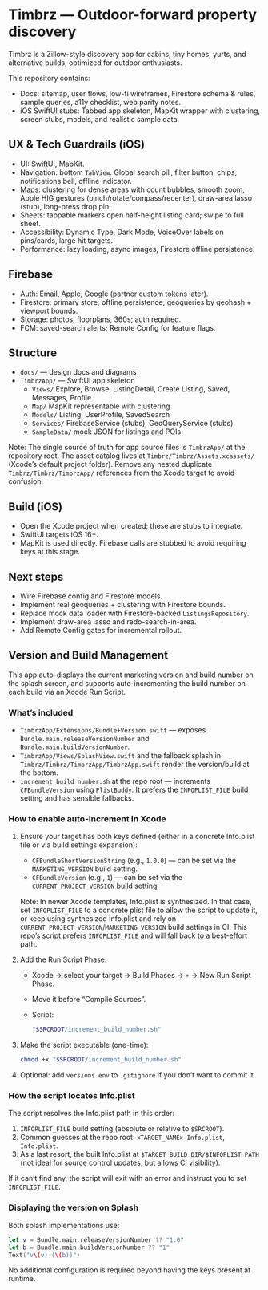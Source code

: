 # Timbrz — Outdoor-forward property discovery

Timbrz is a Zillow-style discovery app for cabins, tiny homes, yurts, and alternative builds, optimized for outdoor enthusiasts.

This repository contains:

- Docs: sitemap, user flows, low-fi wireframes, Firestore schema & rules, sample queries, a11y checklist, web parity notes.
- iOS SwiftUI stubs: Tabbed app skeleton, MapKit wrapper with clustering, screen stubs, models, and realistic sample data.

## UX & Tech Guardrails (iOS)

- UI: SwiftUI, MapKit.
- Navigation: bottom `TabView`. Global search pill, filter button, chips, notifications bell, offline indicator.
- Maps: clustering for dense areas with count bubbles, smooth zoom, Apple HIG gestures (pinch/rotate/compass/recenter), draw-area lasso (stub), long-press drop pin.
- Sheets: tappable markers open half-height listing card; swipe to full sheet.
- Accessibility: Dynamic Type, Dark Mode, VoiceOver labels on pins/cards, large hit targets.
- Performance: lazy loading, async images, Firestore offline persistence.

## Firebase

- Auth: Email, Apple, Google (partner custom tokens later).
- Firestore: primary store; offline persistence; geoqueries by geohash + viewport bounds.
- Storage: photos, floorplans, 360s; auth required.
- FCM: saved-search alerts; Remote Config for feature flags.

## Structure

- `docs/` — design docs and diagrams
- `TimbrzApp/` — SwiftUI app skeleton
  - `Views/` Explore, Browse, ListingDetail, Create Listing, Saved, Messages, Profile
  - `Map/` MapKit representable with clustering
  - `Models/` Listing, UserProfile, SavedSearch
  - `Services/` FirebaseService (stubs), GeoQueryService (stubs)
  - `SampleData/` mock JSON for listings and POIs

Note: The single source of truth for app source files is `TimbrzApp/` at the repository root. The asset catalog lives at `Timbrz/Timbrz/Assets.xcassets/` (Xcode’s default project folder). Remove any nested duplicate `Timbrz/Timbrz/TimbrzApp/` references from the Xcode target to avoid confusion.

## Build (iOS)

- Open the Xcode project when created; these are stubs to integrate.
- SwiftUI targets iOS 16+.
- MapKit is used directly. Firebase calls are stubbed to avoid requiring keys at this stage.

## Next steps

- Wire Firebase config and Firestore models.
- Implement real geoqueries + clustering with Firestore bounds.
- Replace mock data loader with Firestore-backed `ListingsRepository`.
- Implement draw-area lasso and redo-search-in-area.
- Add Remote Config gates for incremental rollout.

## Version and Build Management

This app auto-displays the current marketing version and build number on the splash screen, and supports auto-incrementing the build number on each build via an Xcode Run Script.

### What’s included

- `TimbrzApp/Extensions/Bundle+Version.swift` — exposes `Bundle.main.releaseVersionNumber` and `Bundle.main.buildVersionNumber`.
- `TimbrzApp/Views/SplashView.swift` and the fallback splash in `Timbrz/Timbrz/TimbrzApp/TimbrzApp.swift` render the version/build at the bottom.
- `increment_build_number.sh` at the repo root — increments `CFBundleVersion` using `PlistBuddy`. It prefers the `INFOPLIST_FILE` build setting and has sensible fallbacks.

### How to enable auto-increment in Xcode

1. Ensure your target has both keys defined (either in a concrete Info.plist file or via build settings expansion):
   - `CFBundleShortVersionString` (e.g., `1.0.0`) — can be set via the `MARKETING_VERSION` build setting.
   - `CFBundleVersion` (e.g., `1`) — can be set via the `CURRENT_PROJECT_VERSION` build setting.

   Note: In newer Xcode templates, Info.plist is synthesized. In that case, set `INFOPLIST_FILE` to a concrete plist file to allow the script to update it, or keep using synthesized Info.plist and rely on `CURRENT_PROJECT_VERSION`/`MARKETING_VERSION` build settings in CI. This repo’s script prefers `INFOPLIST_FILE` and will fall back to a best-effort path.

2. Add the Run Script Phase:
   - Xcode → select your target → Build Phases → `+` → New Run Script Phase.
   - Move it before “Compile Sources”.
   - Script:

     ```bash
     "$SRCROOT/increment_build_number.sh"
     ```

3. Make the script executable (one-time):

   ```bash
   chmod +x "$SRCROOT/increment_build_number.sh"
   ```

4. Optional: add `versions.env` to `.gitignore` if you don’t want to commit it.

### How the script locates Info.plist

The script resolves the Info.plist path in this order:

1. `INFOPLIST_FILE` build setting (absolute or relative to `$SRCROOT`).
2. Common guesses at the repo root: `<TARGET_NAME>-Info.plist`, `Info.plist`.
3. As a last resort, the built Info.plist at `$TARGET_BUILD_DIR/$INFOPLIST_PATH` (not ideal for source control updates, but allows CI visibility).

If it can’t find any, the script will exit with an error and instruct you to set `INFOPLIST_FILE`.

### Displaying the version on Splash

Both splash implementations use:

```swift
let v = Bundle.main.releaseVersionNumber ?? "1.0"
let b = Bundle.main.buildVersionNumber ?? "1"
Text("v\(v) (\(b))")
```

No additional configuration is required beyond having the keys present at runtime.
